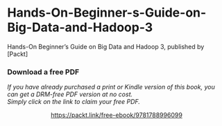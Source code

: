 # Hands-On-Beginner-s-Guide-on-Big-Data-and-Hadoop-3
Hands-On Beginner’s Guide on Big Data and Hadoop 3, published by [Packt]
### Download a free PDF

 <i>If you have already purchased a print or Kindle version of this book, you can get a DRM-free PDF version at no cost.<br>Simply click on the link to claim your free PDF.</i>
<p align="center"> <a href="https://packt.link/free-ebook/9781788996099">https://packt.link/free-ebook/9781788996099 </a> </p>